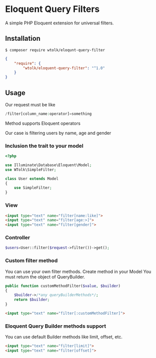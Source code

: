 # Eloquent Query Filters
A simple PHP Eloquent extension for universal filters.

## Installation

```
$ composer require wtolk/eloqunt-query-filter
```

```json
{
    "require": {
        "wtolk/eloquent-query-filter": "^1.0"
    }
}
```

## Usage

Our request must be like

```php
/filter[column_name:operator]=something
```

Method supports Eloquent operators

Our case is filtering users by name, age and gender
### Inclusion the trait to your model

```php
<?php

use Illuminate\Database\Eloquent\Model;
use WTolk\SimpleFilter;

class User extends Model
{
    use SimpleFilter;
}
```
### View
```html
<input type="text" name="filter[name:like]">
<input type="text" name="filter[age:>]">
<input type="text" name="filter[gender]">
```

### Controller
```php
$users=User::filter($request->filter())->get();
```

### Custom filter method
You can use your own filter methods. Create method in your Model
You must return the object of QueryBuilder. 

```php
public function customMethodFilter($value, $builder)
{
    $builder->/*any queryBuilderMethods*/;
    return $builder;
}
```
```html
<input type="text" name="filter[:customMethodFilter]">
```


### Eloquent Query Builder methods support

You can use default Builder methods like limit, offset, etc.
```html
<input type="text" name="filter[limit]">
<input type="text" name="filter[offset]">
```